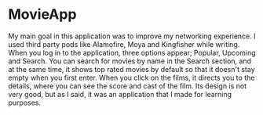 # MovieApp

My main goal in this application was to improve my networking experience. I used third party pods like Alamofire, Moya and Kingfisher while writing. When you log in to the application, three options appear; Popular, Upcoming and Search. You can search for movies by name in the Search section, and at the same time, it shows top rated movies by default so that it doesn't stay empty when you first enter. When you click on the films, it directs you to the details, where you can see the score and cast of the film. Its design is not very good, but as I said, it was an application that I made for learning purposes.
